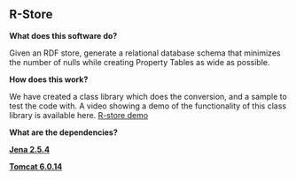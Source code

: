 ## R-Store ##

**What does this software do?**

Given an RDF store, generate a relational database schema that minimizes the number of nulls while creating Property Tables as wide as possible.

**How does this work?**

We have created a class library which does the conversion, and a sample to test the code with. A video showing a demo of the functionality of this class library is available here.
[R-store demo](http://r-store.googlecode.com/svn/trunk/RStore_demo_final.avi)

**What are the dependencies?**

**[Jena 2.5.4](http://prdownloads.sourceforge.net/jena/Jena-2.5.4.zip?download)**

**[Tomcat 6.0.14](http://www.alliedquotes.com/mirrors/apache/tomcat/tomcat-6/v6.0.14/bin/apache-tomcat-6.0.14.zip)**

